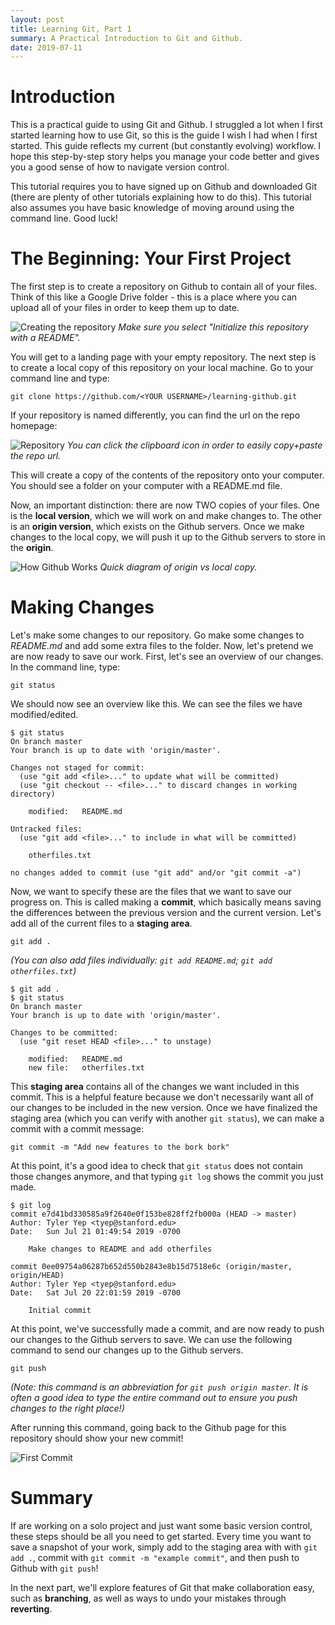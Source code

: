 ```yaml
---
layout: post
title: Learning Git, Part 1
summary: A Practical Introduction to Git and Github.
date: 2019-07-11
---
```

# Introduction
This is a practical guide to using Git and Github. I struggled a lot when I first started learning how to use Git, so this is the guide I wish I had when I first started. This guide reflects my current (but constantly evolving) workflow. I hope this step-by-step story helps you manage your code better and gives you a good sense of how to navigate version control.

This tutorial requires you to have signed up on Github and downloaded Git (there are plenty of other tutorials explaining how to do this). This tutorial also assumes you have basic knowledge of moving around using the command line. Good luck!

# The Beginning: Your First Project
The first step is to create a repository on Github to contain all of your files. Think of this like a Google Drive folder - this is a place where you can upload all of your files in order to keep them up to date.

![Creating the repository](/blog/images/github-tutorial/create-repo.png)
*Make sure you select "Initialize this repository with a README".*

You will get to a landing page with your empty repository. The next step is to create a local copy of this repository on your local machine. Go to your command line and type:

`git clone https://github.com/<YOUR USERNAME>/learning-github.git`

If your repository is named differently, you can find the url on the repo homepage:

![Repository](/blog/images/github-tutorial/repo.png)
*You can click the clipboard icon in order to easily copy+paste the repo url.*

This will create a copy of the contents of the repository onto your computer. You should see a folder on your computer with a README.md file.

Now, an important distinction: there are now TWO copies of your files. One is the **local version**, which we will work on and make changes to. The other is an **origin version**, which exists on the Github servers. Once we make changes to the local copy, we will push it up to the Github servers to store in the **origin**.

![How Github Works](/blog/images/github-tutorial/github.png)
*Quick diagram of origin vs local copy.*

# Making Changes
Let's make some changes to our repository. Go make some changes to *README.md* and add some extra files to the folder. Now, let's pretend we are now ready to save our work. First, let's see an overview of our changes. In the command line, type:

`git status`

We should now see an overview like this. We can see the files we have modified/edited.

```git
$ git status
On branch master
Your branch is up to date with 'origin/master'.

Changes not staged for commit:
  (use "git add <file>..." to update what will be committed)
  (use "git checkout -- <file>..." to discard changes in working directory)

	modified:   README.md

Untracked files:
  (use "git add <file>..." to include in what will be committed)

	otherfiles.txt

no changes added to commit (use "git add" and/or "git commit -a")
```

<!-- ![Git Status](/blog/images/github-tutorial/git-status.png) -->

Now, we want to specify these are the files that we want to save our progress on. This is called making a **commit**, which basically means saving the differences between the previous version and the current version. Let's add all of the current files to a **staging area**.

`git add .`

*(You can also add files individually: `git add README.md`; `git add otherfiles.txt`)*

```git
$ git add .
$ git status
On branch master
Your branch is up to date with 'origin/master'.

Changes to be committed:
  (use "git reset HEAD <file>..." to unstage)

	modified:   README.md
	new file:   otherfiles.txt
```
<!-- ![Git Add](/blog/images/github-tutorial/git-add.png) -->

This **staging area** contains all of the changes we want included in this commit. This is a helpful feature because we don't necessarily want all of our changes to be included in the new version. Once we have finalized the staging area (which you can verify with another `git status`), we can make a commit with a commit message:

`git commit -m "Add new features to the bork bork"`

At this point, it's a good idea to check that `git status` does not contain those changes anymore, and that typing `git log` shows the commit you just made.

```git
$ git log
commit e7d41bd330585a9f2640e0f153be828ff2fb000a (HEAD -> master)
Author: Tyler Yep <tyep@stanford.edu>
Date:   Sun Jul 21 01:49:54 2019 -0700

    Make changes to README and add otherfiles

commit 0ee09754a06287b652d550b2843e8b15d7518e6c (origin/master, origin/HEAD)
Author: Tyler Yep <tyep@stanford.edu>
Date:   Sat Jul 20 22:01:59 2019 -0700

    Initial commit
```
<!-- ![Git Log](/blog/images/github-tutorial/git-log.png) -->

At this point, we've successfully made a commit, and are now ready to push our changes to the Github servers to save. We can use the following command to send our changes up to the Github servers.

`git push`

*(Note: this command is an abbreviation for `git push origin master`. It is often a good idea to type the entire command out to ensure you push changes to the right place!)*

After running this command, going back to the Github page for this repository should show your new commit!

![First Commit](/blog/images/github-tutorial/first-commit.png)

# Summary
If are working on a solo project and just want some basic version control, these steps should be all you need to get started. Every time you want to save a snapshot of your work, simply add to the staging area with with `git add .`, commit with `git commit -m "example commit"`, and then push to Github with `git push`!

In the next part, we'll explore features of Git that make collaboration easy, such as **branching**, as well as ways to undo your mistakes through **reverting**.
